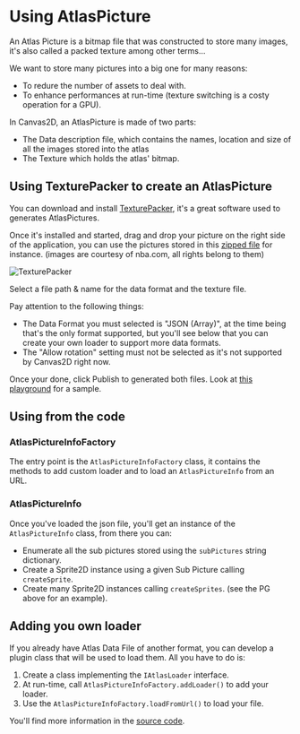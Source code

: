 # Using AtlasPicture

An Atlas Picture is a bitmap file that was constructed to store many images, it's also called a packed texture among other terms...

We want to store many pictures into a big one for many reasons:

 - To redure the number of assets to deal with.
 - To enhance performances at run-time (texture switching is a costy operation for a GPU).

In Canvas2D, an AtlasPicture is made of two parts:

 - The Data description file, which contains the names, location and size of all the images stored into the atlas
 - The Texture which holds the atlas' bitmap.

 ## Using TexturePacker to create an AtlasPicture

 You can download and install [TexturePacker](https://www.codeandweb.com/texturepacker), it's a great software used to generates AtlasPictures.

 Once it's installed and started, drag and drop your picture on the right side of the application, you can use the pictures stored in this [zipped file](https://dl.dropboxusercontent.com/u/9401844/nba.zip) for instance. (images are courtesy of nba.com, all rights belong to them)

![TexturePacker](http://i.imgur.com/zrPVJNv.png)

Select a file path & name for the data format and the texture file.

Pay attention to the following things:

 - The Data Format you must selected is "JSON (Array)", at the time being that's the only format supported, but you'll see below that you can create your own loader to support more data formats.
 - The "Allow rotation" setting must not be selected as it's not supported by Canvas2D right now.

  Once your done, click Publish to generated both files. Look at [this playground](http://babylonjs-playground.azurewebsites.net/#C1BYN#1) for a sample.

  ## Using from the code

  ### AtlasPictureInfoFactory
  The entry point is the `AtlasPictureInfoFactory` class, it contains the methods to add custom loader and to load an `AtlasPictureInfo` from an URL.

  ### AtlasPictureInfo
  Once you've loaded the json file, you'll get an instance of the `AtlasPictureInfo` class, from there you can:

   - Enumerate all the sub pictures stored using the `subPictures` string dictionary.
   - Create a Sprite2D instance using a given Sub Picture calling `createSprite`.
   - Create many Sprite2D instances calling `createSprites`. (see the PG above for an example).

## Adding you own loader

If you already have Atlas Data File of another format, you can develop a plugin class that will be used to load them. All you have to do is:

1) Create a class implementing the `IAtlasLoader` interface.
2) At run-time, call `AtlasPictureInfoFactory.addLoader()` to add your loader.
3) Use the `AtlasPictureInfoFactory.loadFromUrl()` to load your file.

You'll find more information in the [source code](https://github.com/BabylonJS/Babylon.js/blob/master/canvas2D/src/Engine/babylon.atlasPicture.ts).